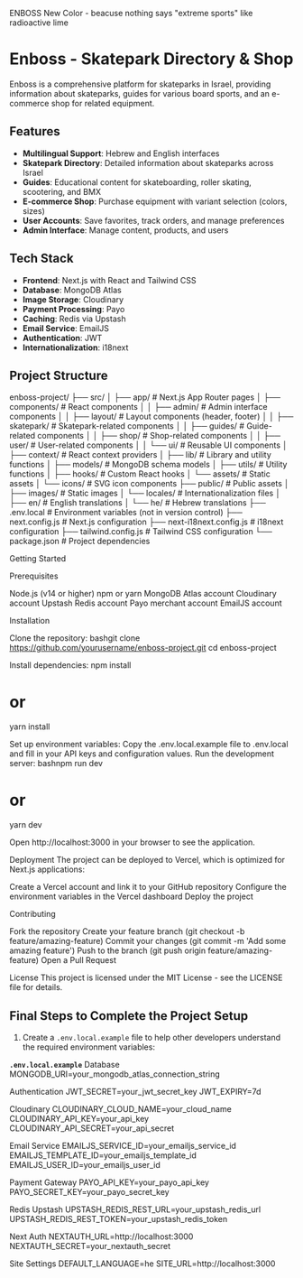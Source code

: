 ENBOSS New Color - 
beacuse nothing says "extreme sports" like radioactive lime

# Enboss - Skatepark Directory & Shop

Enboss is a comprehensive platform for skateparks in Israel, providing information about skateparks, guides for various board sports, and an e-commerce shop for related equipment.

## Features

- **Multilingual Support**: Hebrew and English interfaces
- **Skatepark Directory**: Detailed information about skateparks across Israel
- **Guides**: Educational content for skateboarding, roller skating, scootering, and BMX
- **E-commerce Shop**: Purchase equipment with variant selection (colors, sizes)
- **User Accounts**: Save favorites, track orders, and manage preferences
- **Admin Interface**: Manage content, products, and users

## Tech Stack

- **Frontend**: Next.js with React and Tailwind CSS
- **Database**: MongoDB Atlas
- **Image Storage**: Cloudinary
- **Payment Processing**: Payo
- **Caching**: Redis via Upstash
- **Email Service**: EmailJS
- **Authentication**: JWT
- **Internationalization**: i18next

## Project Structure

enboss-project/
├── src/
│   ├── app/                  # Next.js App Router pages
│   ├── components/           # React components
│   │   ├── admin/            # Admin interface components
│   │   ├── layout/           # Layout components (header, footer)
│   │   ├── skatepark/        # Skatepark-related components
│   │   ├── guides/           # Guide-related components
│   │   ├── shop/             # Shop-related components
│   │   ├── user/             # User-related components
│   │   └── ui/               # Reusable UI components
│   ├── context/              # React context providers
│   ├── lib/                  # Library and utility functions
│   ├── models/               # MongoDB schema models
│   ├── utils/                # Utility functions
│   ├── hooks/                # Custom React hooks
│   └── assets/               # Static assets
│       └── icons/            # SVG icon components
├── public/                   # Public assets
│   ├── images/               # Static images
│   └── locales/              # Internationalization files
│       ├── en/               # English translations
│       └── he/               # Hebrew translations
├── .env.local                # Environment variables (not in version control)
├── next.config.js            # Next.js configuration
├── next-i18next.config.js    # i18next configuration
├── tailwind.config.js        # Tailwind CSS configuration
└── package.json              # Project dependencies


Getting Started 

Prerequisites

Node.js (v14 or higher)
npm or yarn
MongoDB Atlas account
Cloudinary account
Upstash Redis account
Payo merchant account
EmailJS account

Installation

Clone the repository:
bashgit clone https://github.com/yourusername/enboss-project.git
cd enboss-project

Install dependencies:
npm install
# or
yarn install

Set up environment variables:
Copy the .env.local.example file to .env.local and fill in your API keys and configuration values.
Run the development server:
bashnpm run dev
# or
yarn dev

Open http://localhost:3000 in your browser to see the application.

Deployment
The project can be deployed to Vercel, which is optimized for Next.js applications:

Create a Vercel account and link it to your GitHub repository
Configure the environment variables in the Vercel dashboard
Deploy the project

Contributing

Fork the repository
Create your feature branch (git checkout -b feature/amazing-feature)
Commit your changes (git commit -m 'Add some amazing feature')
Push to the branch (git push origin feature/amazing-feature)
Open a Pull Request

License
This project is licensed under the MIT License - see the LICENSE file for details.

## Final Steps to Complete the Project Setup

1. Create a `.env.local.example` file to help other developers understand the required environment variables:

**`.env.local.example`**
Database
MONGODB_URI=your_mongodb_atlas_connection_string

Authentication
JWT_SECRET=your_jwt_secret_key
JWT_EXPIRY=7d

Cloudinary
CLOUDINARY_CLOUD_NAME=your_cloud_name
CLOUDINARY_API_KEY=your_api_key
CLOUDINARY_API_SECRET=your_api_secret

Email Service
EMAILJS_SERVICE_ID=your_emailjs_service_id
EMAILJS_TEMPLATE_ID=your_emailjs_template_id
EMAILJS_USER_ID=your_emailjs_user_id

Payment Gateway
PAYO_API_KEY=your_payo_api_key
PAYO_SECRET_KEY=your_payo_secret_key

Redis Upstash
UPSTASH_REDIS_REST_URL=your_upstash_redis_url
UPSTASH_REDIS_REST_TOKEN=your_upstash_redis_token

Next Auth
NEXTAUTH_URL=http://localhost:3000
NEXTAUTH_SECRET=your_nextauth_secret

Site Settings
DEFAULT_LANGUAGE=he
SITE_URL=http://localhost:3000
